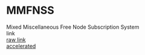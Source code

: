 # MMFNSS
Mixed Miscellaneous Free Node Subscription System<br>
link<br>
<a href=https://raw.githubusercontent.com/llIlIIlIlI/MMFNSS/main/sub>raw link</a><br>
<a href=https://raw.IQIQ.IO/llIlIIlIlI/MMFNSS/main/sub>accelerated</a><br>
